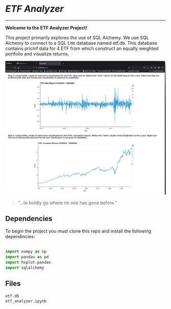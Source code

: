 # *ETF Analyzer*
---
**Welcome to the ETF Analyzer Project!**

This project primarily explores the use of SQL Alchemy.  We use SQL Alchemy to connect to a SQL Lite database named etf.db.  This database contains pricinf data for 4 ETF from which construct an equally weighted portfolio and visualize returns.

![Viola Image of ETF Analyzer](voila_etf_image.jpg)

> "...to boldly go where no one has gone before."

## Dependencies

To begin the project you must clone this repo and install the following dependincies:

```python

import numpy as np
import pandas as pd
import hvplot.pandas
import sqlalchemy

```

## Files
    etf.db
    etf_analyzer.ipynb
